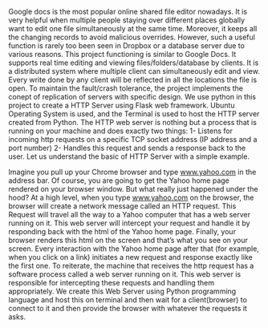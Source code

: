 Google docs is the most popular online shared file editor nowadays. It is very helpful when 
multiple people staying over different places globally want to edit one file simultaneously at the 
same time. Moreover, it keeps all the changing records to avoid malicious overrides. However, 
such a useful function is rarely too been seen in Dropbox or a database server due to various 
reasons. This project functioning is similar to Google Docs. It supports real time editing and viewing files/folders/database by clients. It is a distributed system where multiple client can 
simultaneously edit and view. Every write done by any client will be reflected in all the locations the file is open. To maintain the fault/crash tolerance, the project implements the conept of replication of servers with specific design.
We use python in this project to create a HTTP Server using Flask web framework. Ubuntu Operating System is used, and the Terminal is used to host the HTTP server created from Python.
The HTTP web server is nothing but a process that is running on your machine and does exactly two things:
1-	Listens for incoming http requests on a specific TCP socket address (IP address and a port number)
2-	Handles this request and sends a response back to the user.
Let us understand the basic of HTTP Server with a simple example.

Imagine you pull up your Chrome browser and type www.yahoo.com in the address bar. Of course, you are going to get the Yahoo home page rendered on your browser window.
But what really just happened under the hood?
At a high level, when you type www.yahoo.com on the browser, the browser will create a network message called an HTTP request.
This Request will travel all the way to a Yahoo computer that has a web server running on it. This web server will intercept your request and handle it by responding back with the html of the Yahoo home page.
Finally, your browser renders this html on the screen and that’s what you see on your screen.
Every interaction with the Yahoo home page after that (for example, when you click on a link) initiates a new request and response exactly like the first one.
To reiterate, the machine that receives the http request has a software process called a web server running on it. This web server is responsible for intercepting these requests and handling them appropriately.
We create this Web Server using Python programming language and host this on terminal and then wait for a client(browser) to connect to it and then provide the browser with whatever the requests it asks.

